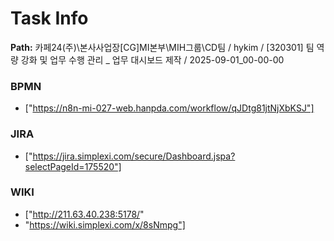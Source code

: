 # Task Info

**Path:** 카페24(주)\본사사업장\[CG]MI본부\MIH그룹\CD팀 / hykim / [320301] 팀 역량 강화 및 업무 수행 관리 _ 업무 대시보드 제작 / 2025-09-01_00-00-00

### BPMN
- ["https://n8n-mi-027-web.hanpda.com/workflow/qJDtg81jtNjXbKSJ"]

### JIRA
- ["https://jira.simplexi.com/secure/Dashboard.jspa?selectPageId=175520"]

### WIKI
- ["http://211.63.40.238:5178/"
- "https://wiki.simplexi.com/x/8sNmpg"]

